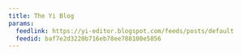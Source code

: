 ```yaml
---
title: The Yi Blog
params:
  feedlink: https://yi-editor.blogspot.com/feeds/posts/default
  feedid: baf7e2d3220b716eb78ee788100e5856
---
```

